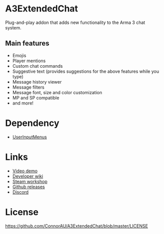 # A3ExtendedChat
Plug-and-play addon that adds new functionality to the Arma 3 chat system.

## Main features
- Emojis
- Player mentions
- Custom chat commands
- Suggestive text (provides suggestions for the above features while you type)
- Message history viewer
- Message filters
- Message font, size and color customization
- MP and SP compatible
- and more!

# Dependency 
- [UserInputMenus](https://github.com/ConnorAU/A3UserInputMenus)

# Links
- [Video demo](https://youtu.be/RBhJ8USHqOk)
- [Developer wiki](https://github.com/ConnorAU/A3ExtendedChat/wiki)
- [Steam workshop](https://steamcommunity.com/sharedfiles/filedetails/?id=1667280668)
- [Github releases](https://github.com/ConnorAU/A3ExtendedChat/releases)
- [Discord](https://discord.gg/DMkxetD)

# License
https://github.com/ConnorAU/A3ExtendedChat/blob/master/LICENSE
